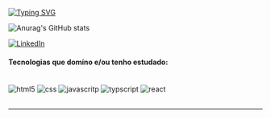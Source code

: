 <a href="https://git.io/typing-svg"><img src="https://readme-typing-svg.demolab.com?font=Fira+Code&pause=1000&color=34DD31&center=falso&vCenter=falso&repeat=verdadeiro&width=435&lines=Bem+vindo(a)+ao+meu+reposit%C3%B3rio!" alt="Typing SVG"/></a>

![Anurag's GitHub stats](https://github-readme-stats.vercel.app/api?username=davimrp&show_icons=true&theme=chartreuse-dark)

<a href="https://www.linkedin.com/in/davi-wendell/" target="_blank"><img src="https://img.shields.io/badge/LinkedIn-%230077B5.svg?&style=flat-square&logo=linkedin&logoColor=white" alt="LinkedIn"></a>

#### Tecnologias que domíno e/ou tenho estudado:
<div style="display: inline_block"><br/>
    <img align="center" margin-right="5px" alt="html5" src="https://img.shields.io/badge/HTML-239120?style=for-the-badge&logo=html5&logoColor=white"/>
    <img align="center" alt="css" src="https://img.shields.io/badge/CSS3-1572B6?style=for-the-badge&logo=css3&logoColor=white"/>
    <img align="center" alt="javascritp" src="https://img.shields.io/badge/JavaScript-F7DF1E?style=for-the-badge&logo=javascript&logoColor=black"/>
    <img align="center" alt="typscript" src="https://img.shields.io/badge/TypeScript-007ACC?style=for-the-badge&logo=typescript&logoColor=white"/>
    <img align="center" alt="react" src="https://img.shields.io/badge/React-20232A?style=for-the-badge&logo=react&logoColor=61DAFB"/>
</div><br/>
<hr>

